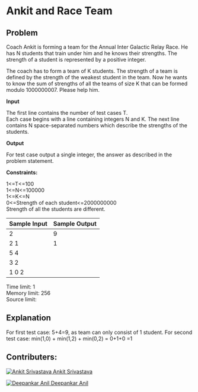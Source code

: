 # Ankit and Race Team

## Problem

Coach Ankit is forming a team for the Annual Inter Galactic Relay Race. He has N students that train under him and he knows their strengths. The strength of a student is represented by a positive integer.

The coach has to form a team of K students. The strength of a team is defined by the strength of the weakest student in the team. Now he wants to know the sum of strengths of all the teams of size K that can be formed modulo 1000000007. Please help him.

**Input**

The first line contains the number of test cases T.<br/>
Each case begins with a line containing integers N and K. The next line contains N space-separated numbers which describe the strengths of the students.

**Output**

For test case output a single integer, the answer as described in the problem statement.

**Constraints:**

1<=T<=100<br/>
1<=N<=100000<br/>
1<=K<=N<br/>
0<=Strength of each student<=2000000000<br/>
Strength of all the students are different.

|Sample Input|Sample Output|
|------------|-------------|
|2|9|
|2 1|1|
|5 4||
|3 2||
|1 0 2||

Time limit: 1<br/>
Memory limit: 256<br/>
Source limit:

## Explanation

For first test case: 5+4=9, as team can only consist of 1 student.
For second test case: min(1,0) + min(1,2) + min(0,2) = 0+1+0 =1

## Contributers:

[
  ![Ankit Srivastava](https://he-s3.s3.amazonaws.com/media/avatars/sentinel45/resized/30/8baa32eprofl_pic.jpg)
  Ankit Srivastava
](https://www.hackerearth.com/@sentinel45)

[
  ![Deepankar Anil](https://he-s3.s3.amazonaws.com/media/avatars/deepankarak/resized/30/61329581329079262844.png)
  Deepankar Anil
](https://www.hackerearth.com/@deepankarak)